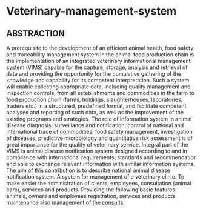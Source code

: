 # Veterinary-management-system
## ABSTRACTION ##
A prerequisite to the development of an efficient animal health, food safety and
traceability management system in the animal food production chain is the
implementation of an integrated veterinary informational management system (VIMS)
capable for the capture, storage, analysis and retrieval of data and providing the
opportunity for the cumulative gathering of the knowledge and capability for its
competent interpretation. Such a system will enable collecting appropriate data,
including quality management and inspection controls, from all establishments and
commodities in the farm to food production chain (farms, holdings, slaughterhouses,
laboratories, traders etc.) in a structured, predefined format, and facilitate competent
analyses and reporting of such data, as well as the improvement of the existing
programs and strategies.
The role of information system in animal disease diagnosis, surveillance and
notification, control of national and international trade of commodities, food safety
management, investigation of diseases, predictive microbiology and quantitative risk
assessment is of great importance for the quality of veterinary service. Integral part of
the VIMS is animal disease notification system designed according to and in
compliance with international requirements, standards and recommendation and able
to exchange relevant information with similar information systems. The aim of this
contribution is to describe national animal disease notification system.
A system for management of a veterinary clinic. To make easier the administration of
clients, employees, consultation (animal care), services and products. Providing the
following basic features: animals, owners and employees registration, services and
products maintenance also management of the consults.
